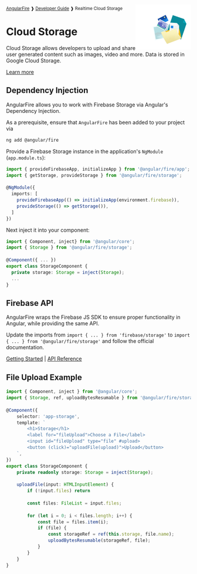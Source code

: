 <img align="right" width="30%" src="images/storage-illo_1x.png">

<small>
<a href="https://github.com/angular/angularfire">AngularFire</a> &#10097; <a href="../README.md#developer-guide">Developer Guide</a> &#10097; Realtime Cloud Storage
</small>

# Cloud Storage

Cloud Storage allows developers to upload and share user generated content such as images, video and more. Data is stored in Google Cloud Storage. 

[Learn more](https://firebase.google.com/docs/storage)

## Dependency Injection

AngularFire allows you to work with Firebase Storage via Angular's Dependency Injection.

As a prerequisite, ensure that `AngularFire` has been added to your project via
```bash
ng add @angular/fire
```

Provide a Firebase Storage instance in the application's `NgModule` (`app.module.ts`):

```ts
import { provideFirebaseApp, initializeApp } from '@angular/fire/app';
import { getStorage, provideStorage } from '@angular/fire/storage';

@NgModule({
  imports: [
    provideFirebaseApp(() => initializeApp(environment.firebase)),
    provideStorage(() => getStorage()),
  ]
})
```

Next inject it into your component:

```ts
import { Component, inject} from '@angular/core';
import { Storage } from '@angular/fire/storage';

@Component({ ... })
export class StorageComponent {
  private storage: Storage = inject(Storage);
  ...
}
```


## Firebase API

AngularFire wraps the Firebase JS SDK to ensure proper functionality in Angular, while providing the same API.

Update the imports from `import { ... } from 'firebase/storage'` to `import { ... } from '@angular/fire/storage'` and follow the official documentation.

[Getting Started](https://firebase.google.com/docs/storage/web/start) | [API Reference](https://firebase.google.com/docs/reference/js/storage)

## File Upload Example

```ts
import { Component, inject } from '@angular/core';
import { Storage, ref, uploadBytesResumable } from '@angular/fire/storage';

@Component({
    selector: 'app-storage',
    template: `
        <h1>Storage</h1>
        <label for="fileUpload">Choose a File</label>
        <input id="fileUpload" type="file" #upload>
        <button (click)="uploadFile(upload)">Upload</button>
    `,
})
export class StorageComponent {
    private readonly storage: Storage = inject(Storage);

    uploadFile(input: HTMLInputElement) {
        if (!input.files) return

        const files: FileList = input.files;

        for (let i = 0; i < files.length; i++) {
            const file = files.item(i);
            if (file) {
                const storageRef = ref(this.storage, file.name);
                uploadBytesResumable(storageRef, file);
            }
        }
    }
}
```